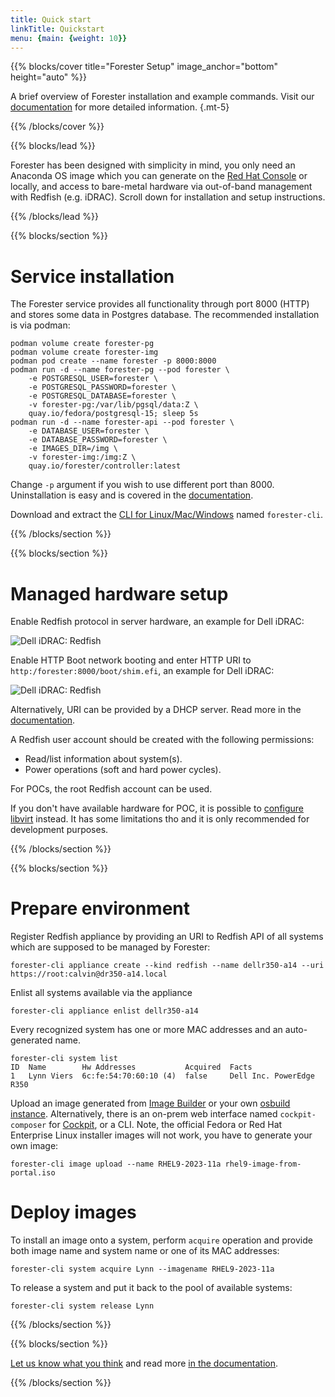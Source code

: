 ```yaml
---
title: Quick start
linkTitle: Quickstart
menu: {main: {weight: 10}}
---
```


{{% blocks/cover title="Forester Setup" image_anchor="bottom" height="auto" %}}

A brief overview of Forester installation and example commands.
Visit our [documentation](/docs/) for more detailed information.
{.mt-5}

{{% /blocks/cover %}}

{{% blocks/lead %}}

Forester has been designed with simplicity in mind, you only need an Anaconda OS image which you can generate on the [Red Hat Console](https://console.redhat.com/insights/image-builder) or locally, and access to bare-metal hardware via out-of-band management with Redfish (e.g. iDRAC). Scroll down for installation and setup instructions.

{{% /blocks/lead %}}

{{% blocks/section %}}

# Service installation

The Forester service provides all functionality through port 8000 (HTTP) and stores some data in Postgres database. The recommended installation is via podman:

    podman volume create forester-pg
    podman volume create forester-img
    podman pod create --name forester -p 8000:8000
    podman run -d --name forester-pg --pod forester \
        -e POSTGRESQL_USER=forester \
        -e POSTGRESQL_PASSWORD=forester \
        -e POSTGRESQL_DATABASE=forester \
        -v forester-pg:/var/lib/pgsql/data:Z \
        quay.io/fedora/postgresql-15; sleep 5s
    podman run -d --name forester-api --pod forester \
        -e DATABASE_USER=forester \
        -e DATABASE_PASSWORD=forester \
        -e IMAGES_DIR=/img \
        -v forester-img:/img:Z \
        quay.io/forester/controller:latest

Change `-p` argument if you wish to use different port than 8000. Uninstallation is easy and is covered in the [documentation](/docs/).

Download and extract the [CLI for Linux/Mac/Windows](https://github.com/foresterorg/forester/releases) named `forester-cli`.

{{% /blocks/section %}}

{{% blocks/section %}}

# Managed hardware setup

Enable Redfish protocol in server hardware, an example for Dell iDRAC:

![Dell iDRAC: Redfish](/img/idrac_redfish.png)

Enable HTTP Boot network booting and enter HTTP URI to `http:/forester:8000/boot/shim.efi`, an example for Dell iDRAC:

![Dell iDRAC: Redfish](/img/idrac_httpboot.png)

Alternatively, URI can be provided by a DHCP server. Read more in the [documentation](/docs/).

A Redfish user account should be created with the following permissions:

* Read/list information about system(s).
* Power operations (soft and hard power cycles).

For POCs, the root Redfish account can be used.

If you don't have available hardware for POC, it is possible to [configure libvirt](/docs/contributing/#libvirt-setup) instead. It has some limitations tho and it is only recommended for development purposes.

{{% /blocks/section %}}

{{% blocks/section %}}

# Prepare environment

Register Redfish appliance by providing an URI to Redfish API of all systems which are supposed to be managed by Forester:

    forester-cli appliance create --kind redfish --name dellr350-a14 --uri https://root:calvin@dr350-a14.local

Enlist all systems available via the appliance

    forester-cli appliance enlist dellr350-a14

Every recognized system has one or more MAC addresses and an auto-generated name.

    forester-cli system list
    ID  Name        Hw Addresses           Acquired  Facts
    1   Lynn Viers  6c:fe:54:70:60:10 (4)  false     Dell Inc. PowerEdge R350

Upload an image generated from [Image Builder](https://console.redhat.com/insights/image-builder) or your own [osbuild instance](https://www.osbuild.org/guides/introduction.html). Alternatively, there is an on-prem web interface named `cockpit-composer` for [Cockpit](https://cockpit-project.org), or a CLI. Note, the official Fedora or Red Hat Enterprise Linux installer images will not work, you have to generate your own image:

    forester-cli image upload --name RHEL9-2023-11a rhel9-image-from-portal.iso

# Deploy images

To install an image onto a system, perform `acquire` operation and provide both image name and system name or one of its MAC addresses:

    forester-cli system acquire Lynn --imagename RHEL9-2023-11a

To release a system and put it back to the pool of available systems:

    forester-cli system release Lynn

{{% /blocks/section %}}

{{% blocks/section %}}

[Let us know what you think](https://github.com/foresterorg/forester/discussions/new?category=general) and read more
[in the documentation](/docs/).

{{% /blocks/section %}}
